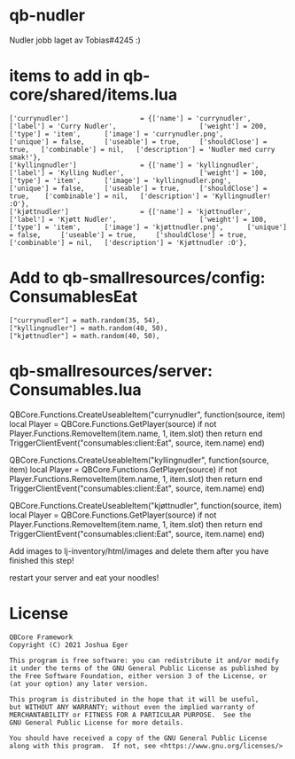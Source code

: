 # qb-nudler
Nudler jobb laget av Tobias#4245 :)

# items to add in qb-core/shared/items.lua
	['currynudler'] 				 = {['name'] = 'currynudler', 			 	  	  	['label'] = 'Curry Nudler', 					['weight'] = 200, 		['type'] = 'item', 		['image'] = 'currynudler.png', 				['unique'] = false, 	['useable'] = true, 	['shouldClose'] = true,   ['combinable'] = nil,   ['description'] = 'Nudler med curry smak!'},
	['kyllingnudler'] 				 = {['name'] = 'kyllingnudler', 			  	  	['label'] = 'Kylling Nudler', 					['weight'] = 100, 		['type'] = 'item', 		['image'] = 'kyllingnudler.png', 		['unique'] = false, 	['useable'] = true, 	['shouldClose'] = true,	   ['combinable'] = nil,   ['description'] = 'Kyllingnudler! :O'},
	['kjøttnudler'] 				 = {['name'] = 'kjøttnudler', 			  			['label'] = 'Kjøtt Nudler', 					['weight'] = 100, 		['type'] = 'item', 		['image'] = 'kjøttnudler.png', 		['unique'] = false, 	['useable'] = true, 	['shouldClose'] = true,	   ['combinable'] = nil,   ['description'] = 'Kjøttnudler :O'},

# Add to qb-smallresources/config: ConsumablesEat
    ["currynudler"] = math.random(35, 54),
    ["kyllingnudler"] = math.random(40, 50),
    ["kjøttnudler"] = math.random(40, 50),
	
# 	qb-smallresources/server: Consumables.lua

QBCore.Functions.CreateUseableItem("currynudler", function(source, item)
    local Player = QBCore.Functions.GetPlayer(source)
	if not Player.Functions.RemoveItem(item.name, 1, item.slot) then return end
    TriggerClientEvent("consumables:client:Eat", source, item.name)
end)

QBCore.Functions.CreateUseableItem("kyllingnudler", function(source, item)
    local Player = QBCore.Functions.GetPlayer(source)
	if not Player.Functions.RemoveItem(item.name, 1, item.slot) then return end
    TriggerClientEvent("consumables:client:Eat", source, item.name)
end)

QBCore.Functions.CreateUseableItem("kjøttnudler", function(source, item)
    local Player = QBCore.Functions.GetPlayer(source)
	if not Player.Functions.RemoveItem(item.name, 1, item.slot) then return end
    TriggerClientEvent("consumables:client:Eat", source, item.name)
end)

Add images to lj-inventory/html/images and delete them after you have finished this step!

restart your server and eat your noodles!

# License

    QBCore Framework
    Copyright (C) 2021 Joshua Eger

    This program is free software: you can redistribute it and/or modify
    it under the terms of the GNU General Public License as published by
    the Free Software Foundation, either version 3 of the License, or
    (at your option) any later version.

    This program is distributed in the hope that it will be useful,
    but WITHOUT ANY WARRANTY; without even the implied warranty of
    MERCHANTABILITY or FITNESS FOR A PARTICULAR PURPOSE.  See the
    GNU General Public License for more details.

    You should have received a copy of the GNU General Public License
    along with this program.  If not, see <https://www.gnu.org/licenses/>
